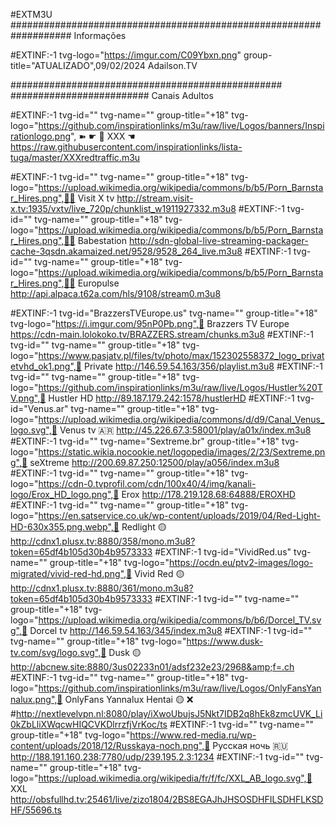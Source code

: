 
#EXTM3U
################################################################### Informações 

#EXTINF:-1 tvg-logo="https://imgur.com/C09Ybxn.png" group-title="ATUALIZADO",09/02/2024
Adailson.TV

################################################# ######################### Canais Adultos 

#EXTINF:-1 tvg-id="" tvg-name="" group-title="+18" tvg-logo="https://github.com/inspirationlinks/m3u/raw/live/Logos/banners/Inspirationlogo.png",  ➽   ☛ 🔞 XXX ☚
https://raw.githubusercontent.com/inspirationlinks/lista-tuga/master/XXXredtraffic.m3u

#EXTINF:-1 tvg-id="" tvg-name="" group-title="+18" tvg-logo="https://upload.wikimedia.org/wikipedia/commons/b/b5/Porn_Barnstar_Hires.png",🔞💥 Visit X tv
http://stream.visit-x.tv:1935/vxtv/live_720p/chunklist_w1911927332.m3u8
#EXTINF:-1 tvg-id="" tvg-name="" group-title="+18" tvg-logo="https://upload.wikimedia.org/wikipedia/commons/b/b5/Porn_Barnstar_Hires.png",🔞💥 Babestation
http://sdn-global-live-streaming-packager-cache-3qsdn.akamaized.net/9528/9528_264_live.m3u8
#EXTINF:-1 tvg-id="" tvg-name="" group-title="+18" tvg-logo="https://upload.wikimedia.org/wikipedia/commons/b/b5/Porn_Barnstar_Hires.png",🔞💥 Europulse
http://api.alpaca.t62a.com/hls/9108/stream0.m3u8


#EXTINF:-1 tvg-id="BrazzersTVEurope.us" tvg-name="" group-title="+18" tvg-logo="https://i.imgur.com/95nP0Pb.png",🔞 Brazzers TV Europe
https://cdn-main.lolokoko.tv/BRAZZERS.stream/chunks.m3u8
#EXTINF:-1 tvg-id="" tvg-name="" group-title="+18" tvg-logo="https://www.pasjatv.pl/files/tv/photo/max/152302558372_logo_privatetvhd_ok1.png",🔞 Private
http://146.59.54.163/356/playlist.m3u8
#EXTINF:-1 tvg-id="" tvg-name="" group-title="+18" tvg-logo="https://github.com/inspirationlinks/m3u/raw/live/Logos/Hustler%20TV.png",🔞 Hustler HD
http://89.187.179.242:1578/hustlerHD
#EXTINF:-1 tvg-id="Venus.ar" tvg-name="" group-title="+18" tvg-logo="https://upload.wikimedia.org/wikipedia/commons/d/d9/Canal_Venus_logo.svg",🔞 Venus tv 🇦🇷
http://45.226.67.3:58001/play/a01x/index.m3u8
#EXTINF:-1 tvg-id="" tvg-name="Sextreme.br" group-title="+18" tvg-logo="https://static.wikia.nocookie.net/logopedia/images/2/23/Sextreme.png",🔞 seXtreme
http://200.69.87.250:12500/play/a056/index.m3u8
#EXTINF:-1 tvg-id="" tvg-name="" group-title="+18" tvg-logo="https://cdn-0.tvprofil.com/cdn/100x40/4/img/kanali-logo/Erox_HD_logo.png",🔞 Erox
http://178.219.128.68:64888/EROXHD
#EXTINF:-1 tvg-id="" tvg-name="" group-title="+18" tvg-logo="https://en.satservice.co.uk/wp-content/uploads/2019/04/Red-Light-HD-630x355.png.webp",🔞 Redlight 🟡
http://cdnx1.plusx.tv:8880/358/mono.m3u8?token=65df4b105d30b4b9573333
#EXTINF:-1 tvg-id="VividRed.us" tvg-name="" group-title="+18" tvg-logo="https://ocdn.eu/ptv2-images/logo-migrated/vivid-red-hd.png",🔞 Vivid Red 🟡
http://cdnx1.plusx.tv:8880/361/mono.m3u8?token=65df4b105d30b4b9573333
#EXTINF:-1 tvg-id="" tvg-name="" group-title="+18" tvg-logo="https://upload.wikimedia.org/wikipedia/commons/b/b6/Dorcel_TV.svg",🔞 Dorcel tv
http://146.59.54.163/345/index.m3u8
#EXTINF:-1 tvg-id="" tvg-name="" group-title="+18" tvg-logo="https://www.dusk-tv.com/svg/logo.svg",🔞 Dusk 🟡
http://abcnew.site:8880/3us02233n01/adsf232e23/2968&amp;f=.ch
#EXTINF:-1 tvg-id="" tvg-name="" group-title="+18" tvg-logo="https://github.com/inspirationlinks/m3u/raw/live/Logos/OnlyFansYannalux.png",🔞 OnlyFans Yannalux Hentai 🟡 ❌
#http://nextlevelvpn.nl:8080/play/iXwoUbujsJ5Nkt7IDB2q8hEk8zmcUVK_Li0kZbLliXWqcwHIQCVKDlrrzfjVrKoc/ts
#EXTINF:-1 tvg-id="" tvg-name="" group-title="+18" tvg-logo="https://www.red-media.ru/wp-content/uploads/2018/12/Russkaya-noch.png",🔞 Русская ночь 🇷🇺
http://188.191.160.238:7780/udp/239.195.2.3:1234
#EXTINF:-1 tvg-id="" tvg-name="" group-title="+18" tvg-logo="https://upload.wikimedia.org/wikipedia/fr/f/fc/XXL_AB_logo.svg",🔞 XXL
http://obsfullhd.tv:25461/live/zizo1804/2BS8EGAJhJHSOSDHFILSDHFLKSDHF/55696.ts

